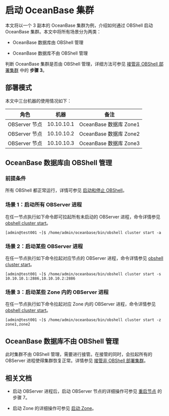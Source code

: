 # 启动 OceanBase 集群

本文将以一个 3 副本的 OceanBase 集群为例，介绍如何通过 OBShell 启动 OceanBase 集群。本文中将所有场景分为两类：

- OceanBase 数据库由 OBShell 管理

- OceanBase 数据库不由 OBShell 管理

判断 OceanBase 集群是否由 OBShell 管理，详细方法可参见 [接管非 OBShell 部署集群](300.take-over-non-obshell-deployed-clusters.md) 中的 **步骤 3**。

## 部署模式

本文中三台机器的使用情况如下：

| 角色 | 机器 | 备注 |
| --- | --- | --- |
| OBServer 节点 | 10.10.10.1 | OceanBase 数据库 Zone1 |
| OBServer 节点 | 10.10.10.2 | OceanBase 数据库 Zone2 |
| OBServer 节点 | 10.10.10.3 | OceanBase 数据库 Zone3 |

## OceanBase 数据库由 OBShell 管理

### 前提条件

所有 OBShell 都正常运行，详情可参见 [启动和停止 OBShell](100.start-stop-obshell.md)。

### 场景 1：启动所有 OBServer 进程

在任一节点执行如下命令即可拉起所有未启动的 OBServer 进程，命令详情参见 [obshell cluster start](../300.obshell-clients/200.cluster-commands.md)。

```shell
[admin@test001 ~]$ /home/admin/oceanbase/bin/obshell cluster start -a
```

### 场景 2：启动某些 OBServer 进程

在任一节点执行如下命令拉起对应节点的 OBServer 进程，命令详情参见 [obshell cluster start](../300.obshell-clients/200.cluster-commands.md)。

```shell
[admin@test001 ~]$ /home/admin/oceanbase/bin/obshell cluster start -s 10.10.10.1:2886,10.10.10.2:2886
```

### 场景 3：启动某些 Zone 内的 OBServer 进程

在任一节点执行如下命令拉起对应 Zone 内的 OBServer 进程，命令详情参见 [obshell cluster start](../300.obshell-clients/200.cluster-commands.md)。

```shell
[admin@test001 ~]$ /home/admin/oceanbase/bin/obshell cluster start -z zone1,zone2
```

## OceanBase 数据库不由 OBShell 管理

此时集群不由 OBShell 管理，需要进行接管。在接管的同时，会拉起所有的 OBServer 进程使得集群恢复正常。详情参见 [接管非 OBShell 部署集群](300.take-over-non-obshell-deployed-clusters.md)。

## 相关文档

- 启动 OBServer 进程后，启动 OBServer 节点的详细操作可参见 [重启节点](../../../../600.manage/100.cluster-management/300.common-cluster-operations/300.restart-a-node.md) 的步骤 7。

- 启动 Zone 的详细操作可参见 [启动 Zone](../../../../600.manage/100.cluster-management/300.common-cluster-operations/800.1.start-a-zone.md)。
